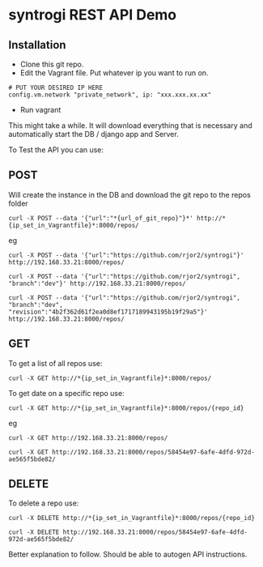 # syntrogi REST API Demo

## Installation
- Clone this git repo.
- Edit the Vagrant file. Put whatever ip you want to run on.
```
# PUT YOUR DESIRED IP HERE
config.vm.network "private_network", ip: "xxx.xxx.xx.xx"
```
- Run vagrant

This might take a while. It will download everything that is necessary and automatically start the DB / django app and Server.

To Test the API you can use:

## POST
Will create the instance in the DB and download the git repo to the repos folder

```
curl -X POST --data '{"url":"*{url_of_git_repo}"}*' http://*{ip_set_in_Vagrantfile}*:8000/repos/
```

eg

```
curl -X POST --data '{"url":"https://github.com/rjor2/syntrogi"}' http://192.168.33.21:8000/repos/

curl -X POST --data '{"url":"https://github.com/rjor2/syntrogi", "branch":"dev"}' http://192.168.33.21:8000/repos/

curl -X POST --data '{"url":"https://github.com/rjor2/syntrogi", "branch":"dev", "revision":"4b2f362d61f2ea0d8ef1717189943195b19f29a5"}' http://192.168.33.21:8000/repos/
```

## GET
To get a list of all repos use:

```
curl -X GET http://*{ip_set_in_Vagrantfile}*:8000/repos/
```

To get date on a specific repo use:

```
curl -X GET http://*{ip_set_in_Vagrantfile}*:8000/repos/{repo_id}
```

eg

```
curl -X GET http://192.168.33.21:8000/repos/

curl -X GET http://192.168.33.21:8000/repos/58454e97-6afe-4dfd-972d-ae565f5bde82/
```

## DELETE
To delete a repo use:

```
curl -X DELETE http://*{ip_set_in_Vagrantfile}*:8000/repos/{repo_id}

curl -X DELETE http://192.168.33.21:8000/repos/58454e97-6afe-4dfd-972d-ae565f5bde82/
```

Better explanation to follow. Should be able to autogen API instructions.